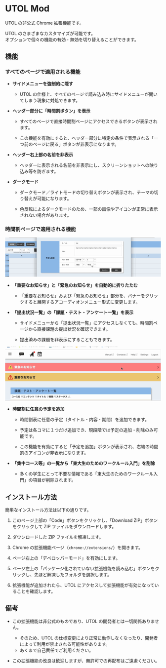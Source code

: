 # UTOL Mod

UTOL の非公式 Chrome 拡張機能です。

UTOL のさまざまなカスタマイズが可能です。\
オプションで個々の機能の有効・無効を切り替えることができます。

## 機能

### すべてのページで適用される機能

- **サイドメニューを強制的に隠す**

  - UTOL の仕様上、すべてのページで読み込み時にサイドメニューが開いてしまう現象に対処できます。

- **ヘッダー部分に「時間割ボタン」を表示**

  - すべてのページで直接時間割ページにアクセスできるボタンが表示されます。

  - この機能を有効にすると、ヘッダー部分に特定の条件で表示される「一つ前のページに戻る」ボタンが非表示になります。

- **ヘッダー右上部の名前を非表示**

  - ヘッダーに表示される名前を非表示にし、スクリーンショットへの映り込み等を防ぎます。

- **ダークモード**

  - ダークモード／ライトモードの切り替えボタンが表示され、テーマの切り替えが可能になります。

  - 色反転によるダークモードのため、一部の画像やアイコンが正常に表示されない場合があります。

### 時間割ページで適用される機能

<img src="https://github.com/mkybdev/utol_mod_ts/blob/main/misc/add_schedule.gif?raw=true" alt="demo" loop=infinite>

- **「重要なお知らせ」と「緊急のお知らせ」を自動的に折りたたむ**

  - 「重要なお知らせ」および「緊急のお知らせ」部分を、バナーをクリックすると展開するアコーディオンメニュー形式に変更します。

- **「提出状況一覧」の「課題・テスト・アンケート一覧」を表示**

  - サイドメニューから「提出状況一覧」にアクセスしなくても、時間割ページから直接課題の提出状況を確認できます。

  - 提出済みの課題を非表示にすることもできます。

<img src="https://github.com/mkybdev/utol_mod_ts/blob/main/misc/notice_fold.gif?raw=true" alt="demo" loop=infinite>

- **時間割に任意の予定を追加**

  - 時間割表に任意の予定（タイトル・内容・期間）を追加できます。

  - 予定は各コマに１つだけ追加でき、現段階では予定の追加・削除のみ可能です。

  - この機能を有効にすると「予定を追加」ボタンが表示され、右端の時間割のアイコンが非表示になります。

- **「集中コース等」の一覧から「東大生のためのワークルール入門」を削除**

  - 多くの学生にとって不要な情報である「東大生のためのワークルール入門」の項目が削除されます。

## インストール方法

簡単なインストール方法は以下の通りです。

1. このページ上部の「Code」ボタンをクリックし、「Download ZIP」ボタンをクリックして ZIP ファイルをダウンロードします。

2. ダウンロードした ZIP ファイルを解凍します。

3. Chrome の拡張機能ページ（`chrome://extensions/`）を開きます。

4. ページ右上の「デベロッパーモード」を有効にします。

5. ページ左上の「パッケージ化されていない拡張機能を読み込む」ボタンをクリックし、先ほど解凍したフォルダを選択します。

6. 拡張機能が追加されたら、UTOL にアクセスして拡張機能が有効になっていることを確認します。

## 備考

- この拡張機能は非公式のものであり、UTOL の開発者とは一切関係ありません。

  - そのため、UTOL の仕様変更により正常に動作しなくなったり、開発者によって利用が禁止される可能性があります。
  - あくまで自己責任でご利用ください。

- この拡張機能の改良は歓迎しますが、無許可での再配布はご遠慮ください。
